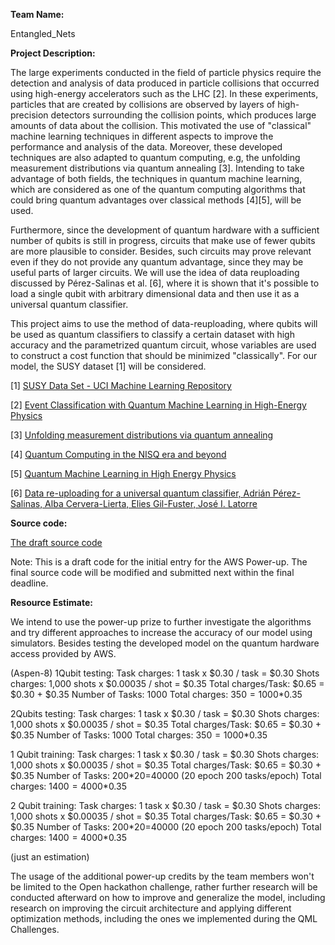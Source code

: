 **Team Name:** 

Entangled_Nets

**Project Description:**

The large experiments conducted in the field of particle physics require the detection and analysis of data produced in particle collisions that occurred using high-energy accelerators such as the LHC [2]. In these experiments, particles that are created by collisions are observed by layers of high-precision detectors surrounding the collision points, which produces large amounts of data about the collision. This motivated the use of "classical" machine learning techniques in different aspects to improve the performance and analysis of the data. Moreover, these developed techniques are also adapted to quantum computing, e.g, the unfolding measurement distributions via quantum annealing [3]. Intending to take advantage of both fields, the techniques in quantum machine learning, which are considered as one of the quantum computing algorithms that could bring quantum advantages over classical methods [4][5], will be used.

Furthermore, since the development of quantum hardware with a sufficient number of qubits is still in progress, circuits that make use of fewer qubits are more plausible to consider. Besides, such circuits may prove relevant even if they do not provide any quantum advantage, since they may be useful parts of larger circuits. We will use the idea of data reuploading discussed by Pérez-Salinas et al. [6], where it is shown that it's possible to load a single qubit with arbitrary dimensional data and then use it as a universal quantum classifier.


This project aims to use the method of data-reuploading, where qubits will be used as quantum classifiers to classify a certain dataset with high accuracy and the parametrized quantum circuit, whose variables are used to construct a cost function that should be minimized "classically". For our model, the SUSY dataset [1] will be considered.


[1] [SUSY Data Set - UCI Machine Learning Repository](https://archive.ics.uci.edu/ml/datasets/SUSY#)

[2] [Event Classification with Quantum Machine Learning in High-Energy Physics](https://arxiv.org/abs/2002.09935)

[3] [Unfolding measurement distributions via quantum annealing](https://link.springer.com/article/10.1007/JHEP11(2019)128)

[4] [Quantum Computing in the NISQ era and beyond](https://quantum-journal.org/papers/q-2018-08-06-79/#)

[5] [Quantum Machine Learning in High Energy Physics](https://arxiv.org/abs/2005.08582)

[6] [Data re-uploading for a universal quantum classifier, Adrián Pérez-Salinas, Alba Cervera-Lierta, Elies Gil-Fuster, José I. Latorre](https://arxiv.org/abs/1907.02085)


**Source code:**

[The draft source code](https://github.com/VoicuTomut/Event-Classification-with-data-reuploading-in-High-Energy-Physics/blob/main/Data%20visualisation.ipynb)

Note: This is a draft code for the initial entry for the AWS Power-up. The final source code will be modified and submitted next within the final deadline.

**Resource Estimate:**

We intend to use the power-up prize to further investigate the algorithms and try different approaches to increase the accuracy of our model using simulators. Besides testing the developed model on the quantum hardware access provided by AWS.

(Aspen-8)
1Qubit testing:
Task charges: 1 task x $0.30 / task = $0.30
Shots charges: 1,000 shots x $0.00035 / shot = $0.35
Total charges/Task: $0.65 = $0.30 + $0.35
Number of Tasks: 1000
Total charges: $350=1000*$0.35

2Qubits testing:
Task charges: 1 task x $0.30 / task = $0.30
Shots charges: 1,000 shots x $0.00035 / shot = $0.35
Total charges/Task: $0.65 = $0.30 + $0.35
Number of Tasks: 1000
Total charges: $350=1000*$0.35

1 Qubit training:
Task charges: 1 task x $0.30 / task = $0.30
Shots charges: 1,000 shots x $0.00035 / shot = $0.35
Total charges/Task: $0.65 = $0.30 + $0.35
Number of Tasks: 200*20=40000 (20 epoch 200 tasks/epoch)
Total charges: $1400=4000*$0.35

2 Qubit training:
Task charges: 1 task x $0.30 / task = $0.30
Shots charges: 1,000 shots x $0.00035 / shot = $0.35
Total charges/Task: $0.65 = $0.30 + $0.35
Number of Tasks: 200*20=40000 (20 epoch 200 tasks/epoch)
Total charges: $1400=4000*$0.35

(just an estimation)

The usage of the additional power-up credits by the team members won't be limited to the Open hackathon challenge, rather further research will be conducted afterward on how to improve and generalize the model, including research on improving the circuit architecture and applying different optimization methods, including the ones we implemented during the QML Challenges.
